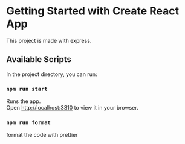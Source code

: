 # Getting Started with Create React App

This project is made with express.

## Available Scripts

In the project directory, you can run:

### `npm run start`

Runs the app.\
Open [http://localhost:3310](http://localhost:3310) to view it in your browser.

### `npm run format`

format the code with prettier
